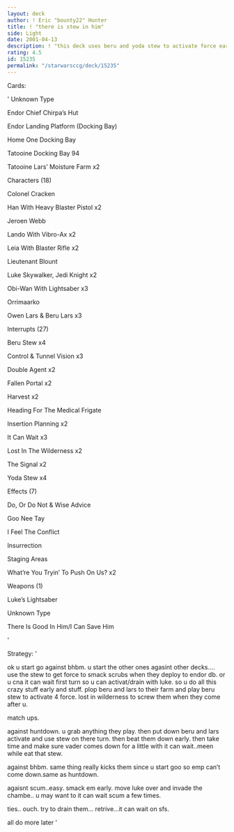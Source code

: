 ```yaml
---
layout: deck
author: ! Eric "bounty22" Hunter
title: ! "there is stew in him"
side: Light
date: 2001-04-13
description: ! "this deck uses beru and yoda stew to activate force early to smack early so u win early. also u can use it can wait to stop vader and other scubs to activate with luke"
rating: 4.5
id: 15235
permalink: "/starwarsccg/deck/15235"
---
```

Cards: 

' 
Unknown Type

Endor Chief Chirpa’s Hut 

Endor Landing Platform (Docking Bay) 

Home One Docking Bay 

Tatooine Docking Bay 94 

Tatooine Lars’ Moisture Farm  x2


Characters (18)

Colonel Cracken 

Han With Heavy Blaster Pistol  x2

Jeroen Webb 

Lando With Vibro-Ax  x2

Leia With Blaster Rifle  x2

Lieutenant Blount 

Luke Skywalker, Jedi Knight  x2

Obi-Wan With Lightsaber  x3

Orrimaarko 

Owen Lars & Beru Lars  x3


Interrupts (27)

Beru Stew  x4

Control & Tunnel Vision  x3

Double Agent  x2

Fallen Portal  x2

Harvest  x2

Heading For The Medical Frigate 

Insertion Planning  x2

It Can Wait  x3

Lost In The Wilderness  x2

The Signal  x2

Yoda Stew  x4


Effects (7)

Do, Or Do Not & Wise Advice 

Goo Nee Tay 

I Feel The Conflict 

Insurrection 

Staging Areas 

What’re You Tryin’ To Push On Us?  x2


Weapons (1)

Luke’s Lightsaber 


Unknown Type

There Is Good In Him/I Can Save Him 

'

Strategy: '

ok u start go against bhbm. u start the other ones agasint other decks.... use the stew to get force to smack scrubs when they deploy to endor db. or u cna it can wait first turn so u can activat/drain with luke. so u do all this crazy stuff early and stuff. plop beru and lars to their farm and play beru stew to activate 4 force. lost in wilderness to screw them when they come after u. 


match ups.


against huntdown. u grab anything they play. then put down beru and lars activate and use stew on there turn. then beat them down early. then take time and make sure vader comes down for a little with it can wait..meen while eat that stew.


against bhbm. same thing really kicks them since u start goo so emp can’t come down.same as huntdown.


agaisnt scum..easy. smack em early. move luke over and invade the chambe.. u may want to it can wait scum a few times.


ties.. ouch. try to drain them... retrive...it can wait on sfs.


all do more later '
